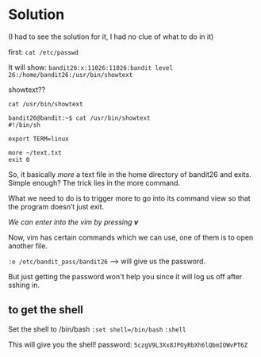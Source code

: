 # Solution

(I had to see the solution for it, I had no clue of what to do in it)

first: `cat /etc/passwd`

It will show: `bandit26:x:11026:11026:bandit level 26:/home/bandit26:/usr/bin/showtext`

showtext??

`cat /usr/bin/showtext`

```
bandit26@bandit:~$ cat /usr/bin/showtext
#!/bin/sh

export TERM=linux

more ~/text.txt
exit 0
```
So, it basically *more* a text file in the home directory of bandit26 and exits. Simple enough?
The trick lies in the more command.

What we need to do is to trigger more to go into its command view so that the program doesn’t just exit.

*We can enter into the vim by pressing **v***

Now, vim has certain commands which we can use, one of them is to open another file. 

`:e /etc/bandit_pass/bandit26` --> will give us the password.

But just getting the password won't help you since it will log us off after sshing in.

## to get the shell

Set the shell to /bin/bash
	`:set shell=/bin/bash`
	`:shell`

This will give you the shell! 
password: `5czgV9L3Xx8JPOyRbXh6lQbmIOWvPT6Z`